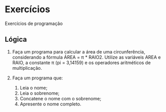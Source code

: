 # Exercícios
Exercícios de programação

## Lógica

1. Faça um programa para calcular a área de uma circunferência, considerando a fórmula ÁREA = π * RAIO2. Utilize as variáveis AREA e RAIO, a constante π (pi = 3,14159) e os operadores aritméticos de multiplicação.

2. Faça um programa que:
    1. Leia o nome;
    2. Leia o sobrenome;
    3. Concatene o nome com o sobrenome;
    4. Apresente o nome completo.
